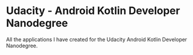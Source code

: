 # Udacity - Android Kotlin Developer Nanodegree

All the applications I have created for the Udacity Android Kotlin Developer Nanodegree.
